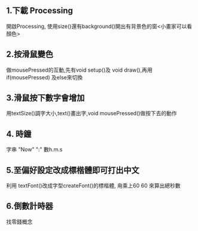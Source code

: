 ## 1.下載 Processing
開啟Processing, 使用size()還有background()開出有背景色的窗<小畫家可以看顏色>
## 2.按滑鼠變色
做mousePressed的互動,先有void setup()及 void draw(),再用if(mousePressed) 及else來切換
## 3.滑鼠按下數字會增加
用textSize()調字大小,text()畫出字,void mousePressed()做按下去的動作
## 4. 時鐘
字串 "Now" ":"   數h.m.s 
## 5.至偏好設定改成標楷體即可打出中文
利用 textFont()改成字型createFont()的標楷體, 甪乘上60 60 來算出總秒數
## 6.倒數計時器
找零錢概念
